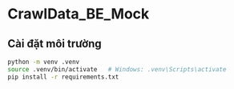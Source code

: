 # CrawlData_BE_Mock

## Cài đặt môi trường

```bash
python -m venv .venv
source .venv/bin/activate   # Windows: .venv\Scripts\activate
pip install -r requirements.txt

```

